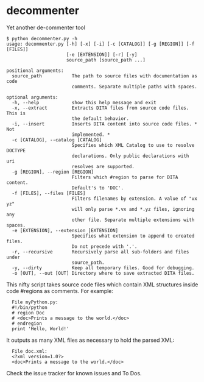 decommenter
===========

Yet another de-commenter tool

    $ python decommenter.py -h
    usage: decommenter.py [-h] [-x] [-i] [-c [CATALOG]] [-g [REGION]] [-f [FILES]]
                          [-e [EXTENSION]] [-r] [-y]
                          source_path [source_path ...]

    positional arguments:
      source_path           The path to source files with documentation as code
                            comments. Separate multiple paths with spaces.

    optional arguments:
      -h, --help            show this help message and exit
      -x, --extract         Extracts DITA files from source code files. This is
                            the default behavior.
      -i, --insert          Inserts DITA content into source code files. * Not
                            implemented. *
      -c [CATALOG], --catalog [CATALOG]
                            Specifies which XML Catalog to use to resolve DOCTYPE
                            declarations. Only public declarations with uri
                            resolves are supported.
      -g [REGION], --region [REGION]
                            Filters which #region to parse for DITA content.
                            Default's to 'DOC'.
      -f [FILES], --files [FILES]
                            Filters filenames by extension. A value of "vx yz"
                            will only parse *.vx and *.yz files, ignoring any
                            other file. Separate multiple extensions with spaces.
      -e [EXTENSION], --extension [EXTENSION]
                            Specifies what extension to append to created files.
                            Do not precede with '.'.
      -r, --recursive       Recursively parse all sub-folders and files under
                            source_path.
      -y, --dirty           Keep all temporary files. Good for debugging.
      -o [OUT], --out [OUT] Directory where to save extracted DITA files.
    

This nifty script takes source code files which contain XML structures inside code #regions as comments. For example:
      
      File myPython.py:
      #!/bin/python
      # region Doc
      # <doc>Prints a message to the world.</doc>
      # endregion
      print 'Hello, World!'
    
It outputs as many XML files as necessary to hold the parsed XML:
      
      File doc.xml:
      <?xml version=1.0?>
      <doc>Prints a message to the world.</doc>
    
Check the issue tracker for known issues and To Dos.